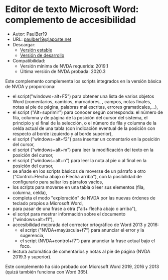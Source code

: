 # Editor de texto Microsoft Word: complemento de accesibilidad #

* Autor: PaulBer19
* URL: paulber19@laposte.net
* Descargar:
	* [Versión estable][1]
	* [Versión de desarrollo][2]
* Compatibilidad:
	* Versión mínima de NVDA requerida: 2019.1
	* Última versión de NVDA probada: 2020.3


Este complemento complementa los scripts integrados en la versión básica de NVDA y proporciona:

* el script("windows+alt+F5") para obtener una lista de varios objetos Word (comentarios, cambios, marcadores, , campos, notas finales, notas al pie de página, palabras mal escritas, errores gramaticales,...),
* el script ("Alt+suprimir") para conocer según corresponda: el número de fila, columna y de página de la posición del cursor del sistema,  el principio y el final de la selección, o el número de fila y columna de la celda actual de una tabla (con indicación eventual de la posición con respecto al borde izquierdo y al borde superior),
* el script ("windows+alt+f2") para insertar un comentario en la posición del cursor,
* el script ("windows+alt+m") para leer la modificación del texto en la posición del cursor,
* el script ("windows+alt+n") para leer la nota al pie o al final en la posición del cursor,
* se añade en los scripts básicos de moverse de un párrafo a otro ("Control+Flecha abajo o Flecha arriba"), con la posibilidad de configurarlo para saltar los párrafos vacíos,
* los scripts para moverse  en una tabla o leer sus elementos (fila, columna, celda),
* completa el modo "exploración" de NVDA por  las nuevas órdenes de teclado propios a Microsoft Word,
* para pasar de una frase a otra ("alt+ flecha abajo  o arriba"),
* el script para mostrar información sobre el documento ("windows+alt+f1"),
* accesibilidad mejorada del corrector ortográfico de Word 2013 y 2016:
	* el script ("NVDA+mayúscula+f7") para anunciar el error y la sugerencia,
	* el script (NVDA+control+f7") para anunciar la frase actual bajo el foco.
* lectura automática de comentarios y notas al pie de página (NVDA 2019.3 y superior).


Este complemento ha sido probado con Microsoft Word 2019, 2016 y 2013 (quizá también funciona con Word 365).



[1]: https://github.com/paulber007/AllMyNVDAAddons/raw/master/wordAccessEnhancement/wordAccessEnhancement-2.2.1.nvda-addon
[2]: https://github.com/paulber007/AllMyNVDAAddons/tree/master/wordAccessEnhancement/dev
